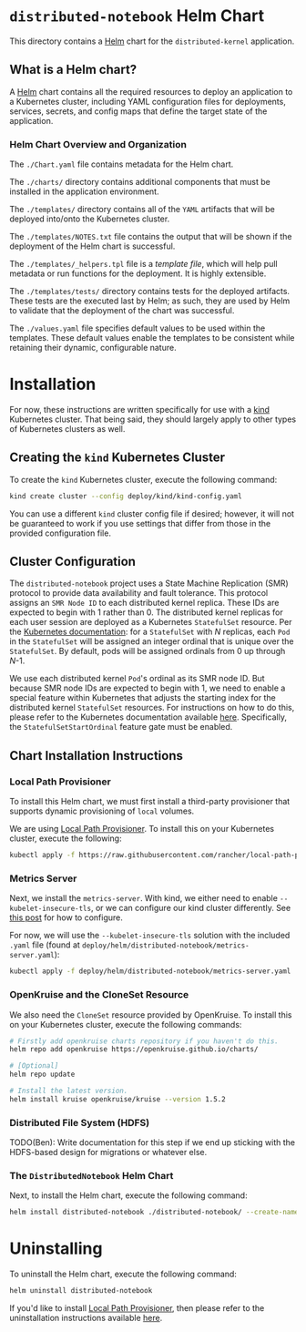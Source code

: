# `distributed-notebook` Helm Chart

This directory contains a [Helm](https://helm.sh/) chart for the `distributed-kernel` application.

## What is a Helm chart?

A [Helm](https://helm.sh/) chart contains all the required resources to deploy an application to a Kubernetes cluster, including YAML configuration files for deployments, services, secrets, and config maps that define the target state of the application.

### Helm Chart Overview and Organization

The `./Chart.yaml` file contains metadata for the Helm chart.

The `./charts/` directory contains additional components that must be installed in the application environment.

The `./templates/` directory contains all of the `YAML` artifacts that will be deployed into/onto the Kubernetes cluster.

The `./templates/NOTES.txt` file contains the output that will be shown if the deployment of the Helm chart is successful.

The `./templates/_helpers.tpl` file is a _template file_, which will help pull metadata or run functions for the deployment. It is highly extensible.

The `./templates/tests/` directory contains tests for the deployed artifacts. These tests are the executed last by Helm; as such, they are used by Helm to validate that the deployment of the chart was successful.

The `./values.yaml` file specifies default values to be used within the templates. These default values enable the templates to be consistent while retaining their dynamic, configurable nature.

# Installation

For now, these instructions are written specifically for use with a [kind](https://kind.sigs.k8s.io/) Kubernetes cluster. That being said, they should largely apply to other types of Kubernetes clusters as well.

## Creating the `kind` Kubernetes Cluster

To create the `kind` Kubernetes cluster, execute the following command:

```sh
kind create cluster --config deploy/kind/kind-config.yaml
```

You can use a different `kind` cluster config file if desired; however, it will not be guaranteed to work if you use settings that differ from those in the provided configuration file.

## Cluster Configuration

The `distributed-notebook` project uses a State Machine Replication (SMR) protocol to provide data availability and fault tolerance. This protocol assigns an `SMR Node ID` to each distributed kernel replica. These IDs are expected to begin with 1 rather than 0. The distributed kernel replicas for each user session are deployed as a Kubernetes `StatefulSet` resource. Per the [Kubernetes documentation](https://kubernetes.io/docs/concepts/workloads/controllers/statefulset/): for a `StatefulSet` with _N_ replicas, each `Pod` in the `StatefulSet` will be assigned an integer ordinal that is unique over the `StatefulSet`. By default, pods will be assigned ordinals from 0 up through _N_-1.

We use each distributed kernel `Pod`'s ordinal as its SMR node ID. But because SMR node IDs are expected to begin with 1, we need to enable a special feature within Kubernetes that adjusts the starting index for the distributed kernel `StatefulSet` resources. For instructions on how to do this, please refer to the Kubernetes documentation available [here](https://kubernetes.io/docs/concepts/workloads/controllers/statefulset/#start-ordinal). Specifically, the `StatefulSetStartOrdinal` feature gate must be enabled.

## Chart Installation Instructions

### Local Path Provisioner

To install this Helm chart, we must first install a third-party provisioner that supports dynamic provisioning of `local` volumes.

We are using [Local Path Provisioner](https://github.com/rancher/local-path-provisioner/tree/master). To install this on your Kubernetes cluster, execute the following:

```sh
kubectl apply -f https://raw.githubusercontent.com/rancher/local-path-provisioner/v0.0.26/deploy/local-path-storage.yaml
```

### Metrics Server

Next, we install the `metrics-server`. With kind, we either need to enable `--kubelet-insecure-tls`, or we can configure our kind cluster differently. See [this post](https://www.zeng.dev/post/2023-kubeadm-enable-kubelet-serving-certs/) for how to configure.

For now, we will use the `--kubelet-insecure-tls` solution with the included `.yaml` file (found at `deploy/helm/distributed-notebook/metrics-server.yaml`):

```sh
kubectl apply -f deploy/helm/distributed-notebook/metrics-server.yaml
```

### OpenKruise and the CloneSet Resource

We also need the `CloneSet` resource provided by OpenKruise. To install this on your Kubernetes cluster, execute the following commands:

```sh
# Firstly add openkruise charts repository if you haven't do this.
helm repo add openkruise https://openkruise.github.io/charts/

# [Optional]
helm repo update

# Install the latest version.
helm install kruise openkruise/kruise --version 1.5.2
```

### Distributed File System (HDFS)

TODO(Ben): Write documentation for this step if we end up sticking with the HDFS-based design for migrations or whatever else.

### The `DistributedNotebook` Helm Chart

Next, to install the Helm chart, execute the following command:

```sh
helm install distributed-notebook ./distributed-notebook/ --create-namespace
```

# Uninstalling

To uninstall the Helm chart, execute the following command:

```sh
helm uninstall distributed-notebook
```

If you'd like to install [Local Path Provisioner](https://github.com/rancher/local-path-provisioner/tree/master), then please refer to the uninstallation instructions available [here](https://github.com/rancher/local-path-provisioner/tree/master).
